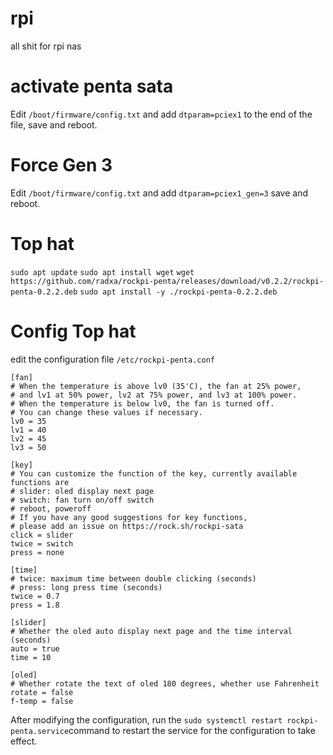 # rpi
all shit for rpi nas

# activate penta sata
Edit ``` /boot/firmware/config.txt ``` and add ```dtparam=pciex1``` to the end of the file, save and reboot.


# Force Gen 3
Edit ``` /boot/firmware/config.txt ``` and add ```dtparam=pciex1_gen=3``` save and reboot.

# Top hat

```sudo apt update```
```sudo apt install wget```
```wget https://github.com/radxa/rockpi-penta/releases/download/v0.2.2/rockpi-penta-0.2.2.deb```
```sudo apt install -y ./rockpi-penta-0.2.2.deb```
# Config Top hat

edit the configuration file ```/etc/rockpi-penta.conf```

```
[fan]
# When the temperature is above lv0 (35'C), the fan at 25% power,
# and lv1 at 50% power, lv2 at 75% power, and lv3 at 100% power.
# When the temperature is below lv0, the fan is turned off.
# You can change these values if necessary.
lv0 = 35
lv1 = 40
lv2 = 45
lv3 = 50

[key]
# You can customize the function of the key, currently available functions are
# slider: oled display next page
# switch: fan turn on/off switch
# reboot, poweroff
# If you have any good suggestions for key functions,
# please add an issue on https://rock.sh/rockpi-sata
click = slider
twice = switch
press = none

[time]
# twice: maximum time between double clicking (seconds)
# press: long press time (seconds)
twice = 0.7
press = 1.8

[slider]
# Whether the oled auto display next page and the time interval (seconds)
auto = true
time = 10

[oled]
# Whether rotate the text of oled 180 degrees, whether use Fahrenheit
rotate = false
f-temp = false
```
After modifying the configuration, run the ``` sudo systemctl restart rockpi-penta.service ```command to restart the service for the configuration to take effect.


#
#
#
#
#
